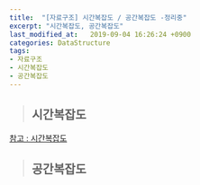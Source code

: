 ```yaml
---
title:  "[자료구조] 시간복잡도 / 공간복잡도 -정리중"
excerpt: "시간복잡도, 공간복잡도"
last_modified_at:   2019-09-04 16:26:24 +0900
categories: DataStructure
tags:
- 자료구조
- 시간복잡도
- 공간복잡도
---
```

  
  
>## 시간복잡도  
  
[참고 : 시간복잡도](https://www.bigocheatsheet.com/)
  
>## 공간복잡도  
  
  
